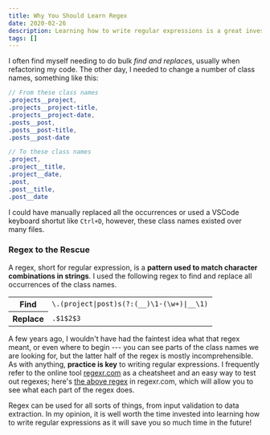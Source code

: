 ```yaml
---
title: Why You Should Learn Regex
date: 2020-02-26
description: Learning how to write regular expressions is a great investment of your time
tags: []
---
```


I often find myself needing to do bulk *find and replace*s, usually when refactoring my code. The other day, I needed to change a number of class names, something like this:

```scss
// From these class names
.projects__project,
.projects__project-title,
.projects__project-date,
.posts__post,
.posts__post-title,
.posts__post-date

// To these class names
.project,
.project__title,
.project__date,
.post,
.post__title,
.post__date
```

I could have manually replaced all the occurrences or used a VSCode keyboard shortut like `Ctrl+D`, however, these class names existed over many files.

### Regex to the Rescue

A regex, short for regular expression, is a **pattern used to match character combinations in strings**. I used the following regex to find and replace all occurrences of the class names.

<table>
  <tbody>
    <tr>
      <th>Find</th>
      <td><code>\.(project|post)s(?:(__)\1-(\w+)|__\1)</code></td>
    </tr>
    <tr>
      <th>Replace</th>
      <td><code>.$1$2$3</code></td>
    </tr>
  </tbody>
</table>

A few years ago, I wouldn't have had the faintest idea what that regex meant, or even where to begin --- you can see parts of the class names we are looking for, but the latter half of the regex is mostly incomprehensible. As with anything, **practice is key** to writing regular expressions. I frequently refer to the online tool [regexr.com](https://regexr.com) as a cheatsheet and an easy way to test out regexes; here's [the above regex](https://regexr.com/4v5lj) in regexr.com, which will allow you to see what each part of the regex does.

Regex can be used for all sorts of things, from input validation to data extraction. In my opinion, it is well worth the time invested into learning how to write regular expressions as it will save you so much time in the future!
